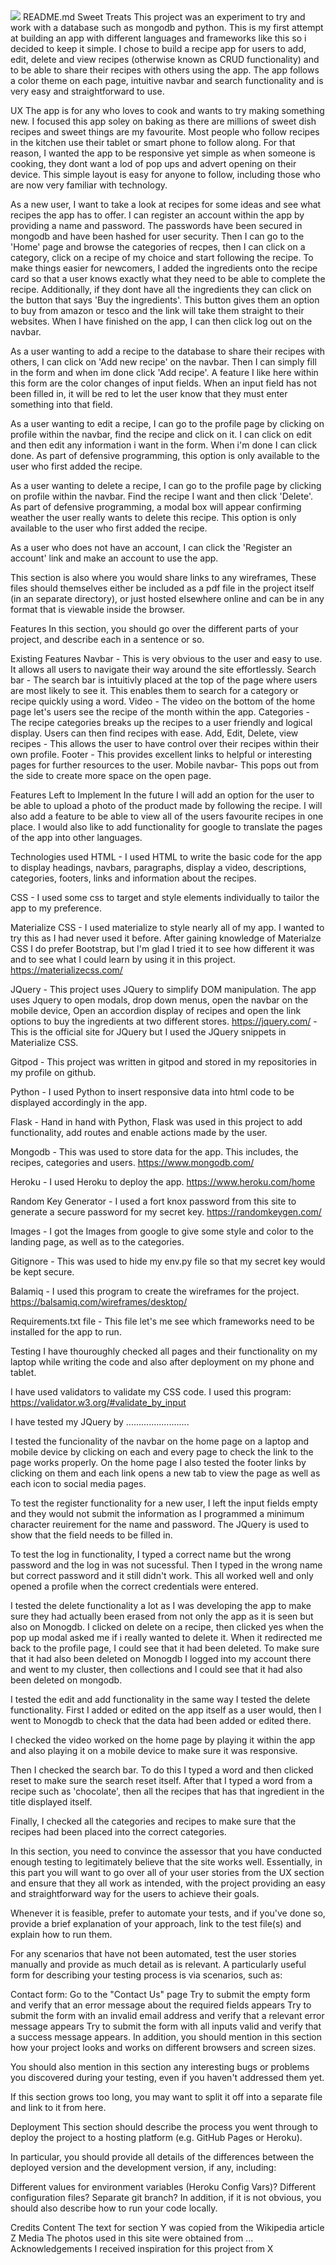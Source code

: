 <img src="https://codeinstitute.s3.amazonaws.com/fullstack/ci_logo_small.png" style="margin: 0;">
README.md
Sweet Treats
This project was an experiment to try and work with a database such as mongodb and python. This is my first attempt at 
building an app with different languages and frameworks like this so i decided to keep it simple. 
I chose to build a recipe app for users to add, edit, delete and view recipes (otherwise known as CRUD functionality)
and to be able to share their recipes with others using the app. 
The app follows a color theme on each page, intuitive navbar and search functionality and is very easy and straightforward to use.


UX
The app is for any who loves to cook and wants to try making something new. I focused this app soley on baking as there are millions of sweet dish recipes and sweet things are my favourite.
Most people who follow recipes in the kitchen use their tablet or smart phone to follow along. For that reason, I wanted the app to be responsive
yet simple as when someone is cooking, they dont want a lod of pop ups and advert opening on their device. This simple layout is easy for anyone to follow, 
including those who are now very familiar with technology.

As a new user, I want to take a look at recipes for some ideas and see what recipes the app has to offer.
I can register an account within the app by providing a name and password.
The passwords have been secured in mongodb and have been hashed for user security. Then I can go to the 'Home' page and browse the categories of recpes, then I can click on a category, click on a recipe of my choice and start following the recipe.
To make things easier for newcomers, I added the ingredients onto the recipe card so that a user knows exactly what they need to be able to complete the recipe.
Additionally, if they dont have all the ingredients they can click on the button that says 'Buy the ingredients'. This button gives them an option to buy from amazon or tesco and the link will take them straight to their websites.
When I have finished on the app, I can then click log out on the navbar.

As a user wanting to add a recipe to the database to share their recipes with others, I can click on 'Add new recipe' on the navbar.
Then I can simply fill in the form and when im done click 'Add recipe'. A feature I like here within this form are the color changes of input fields.
When an input field has not been filled in, it will be red to let the user know that they must enter something into that field.


As a user wanting to edit a recipe, I can go to the profile page by clicking on profile within the navbar, find the recipe and click on it. I can click on edit and then 
edit any information i want in the form. When i'm done I can click done. As part of defensive programming, this option is only available to the user who first added the recipe.


As a user wanting to delete a recipe, I can go to the profile page by clicking on profile within the navbar.
Find the recipe I want and then click 'Delete'. As part of defensive programming, a modal box will appear confirming weather the user really wants to delete this recipe.
This option is only available to the user who first added the recipe.


As a user who does not have an account, I can click the 'Register an account' link and make an account to use the app.




This section is also where you would share links to any wireframes, These files should themselves either be included as a pdf file in the project itself (in an separate directory), or just hosted elsewhere online and can be in any format that is viewable inside the browser.

Features
In this section, you should go over the different parts of your project, and describe each in a sentence or so.

Existing Features
Navbar - This is very obvious to the user and easy to use. It allows all users to navigate their way around the site effortlessly.
Search bar - The search bar is intuitivly placed at the top of the page where users are most likely to see it. 
             This enables them to search for a category or recipe quickly using a word.
Video - The video on the bottom of the home page let's users see the recipe of the month within the app.
Categories - The recipe categories breaks up the recipes to a user friendly and logical display. Users can then find recipes with ease.
Add, Edit, Delete, view recipes - This allows the user to have control over their recipes within their own profile.
Footer - This provides excellent links to helpful or interesting pages for further resources to the user.
Mobile navbar- This pops out from the side to create more space on the open page.

Features Left to Implement
In the future I will add an option for the user to be able to upload a photo of the product made by following the recipe.
I will also add a feature to be able to view all of the users favourite recipes in one place.
I would also like to add functionality for google to translate the pages of the app into other languages.

Technologies used
HTML - I used HTML to write the basic code for the app to display headings, navbars, paragraphs, display a video, 
descriptions, categories, footers, links and information about the recipes.

CSS - I used some css to target and style elements individually to tailor the app to my preference.

Materialize CSS - I used materialize to style nearly all of my app. I wanted to try this as I had never used it before. After gaining 
knowledge of Materialze CSS I do prefer Bootstrap, but I'm glad I tried it to see how different it was and to see what I could learn by using it in this project.
https://materializecss.com/

JQuery - This project uses JQuery to simplify DOM manipulation. The app uses Jquery to open modals, drop down menus, open the navbar on the mobile device,
Open an accordion display of recipes and open the link options to buy the ingredients at two different stores.
https://jquery.com/  - This is the official site for JQuery but I used the JQuery snippets in Materialize CSS.

Gitpod - This project was written in gitpod and stored in my repositories in my profile on github.

Python - I used Python to insert responsive data into html code to be displayed accordingly in the app.

Flask - Hand in hand with Python, Flask was used in this project to add functionality, add routes and enable actions made by the user.

Mongodb - This was used to store data for the app. This includes, the recipes, categories and users.
https://www.mongodb.com/

Heroku - I used Heroku to deploy the app.
https://www.heroku.com/home

Random Key Generator - I used a fort knox password from this site to generate a secure password for my secret key.
https://randomkeygen.com/

Images - I got the Images from google to give some style and color to the landing page, as well as to the categories.

Gitignore - This was used to hide my env.py file so that my secret key would be kept secure.

Balamiq - I used this program to create the wireframes for the project.
https://balsamiq.com/wireframes/desktop/ 

Requirements.txt file - This file let's me see which frameworks need to be installed for the app to run.


Testing
I have thouroughly checked all pages and their functionality on my laptop while writing the code and also after deployment on my phone and tablet.

I have used validators to validate my CSS code. I used this program:
https://validator.w3.org/#validate_by_input

I have tested my JQuery by .........................


I tested the funcionality of the navbar on the home page on a laptop and mobile device by clicking on each and every page to check the link 
to the page works properly. On the home page I also tested the footer links by clicking on them and each link opens a new tab to view the page
as well as each icon to social media pages.

To test the register functionality for a new user, I left the input fields empty and they would not submit the information as I programmed
a minimum character reuirement for the name and password. The JQuery is used to show that the field needs to be filled in.

To test the log in functionality, I typed a correct name but the wrong password and the log in was not sucessful. Then I typed in the wrong 
name but correct password and it still didn't work. This all worked well and only opened a profile when the correct credentials were entered.


I tested the delete functionality a lot as I was developing the app to make sure they had actually been erased from not only the app as it 
is seen but also on Monogdb. I clicked on delete on a recipe, then clicked yes when the pop up modal asked me if i really wanted to delete it.
When it redirected me back to the profile page, I could see that it had been deleted. To make sure that it had also been deleted on Monogdb 
I logged into my account there and went to my cluster, then collections and I could see that it had also been deleted on mongodb.

I tested the edit and add functionality in the same way I tested the delete functionality. First I added or edited on the app itself as a user
would, then I went to Monogdb to check that the data had been added or edited there.

I checked the video worked on the home page by playing it within the app and also playing it on a mobile device to make sure it was responsive.

Then I checked the search bar. To do this I typed a word and then clicked reset to make sure the search reset itself. After that I typed a word
from a recipe such as 'chocolate', then all the recipes that has that ingredient in the title displayed itself.

Finally, I checked all the categories and recipes to make sure that the recipes had been placed into the correct categories. 








In this section, you need to convince the assessor that you have conducted enough testing to legitimately believe that the site works well. 
Essentially, in this part you will want to go over all of your user stories from the UX section and ensure that they all 
work as intended, with the project providing an easy and straightforward way for the users to achieve their goals.

Whenever it is feasible, prefer to automate your tests, and if you've done so, provide a brief explanation of your approach, 
link to the test file(s) and explain how to run them.

For any scenarios that have not been automated, test the user stories manually and provide as much detail as is relevant. 
A particularly useful form for describing your testing process is via scenarios, such as:

Contact form:
Go to the "Contact Us" page
Try to submit the empty form and verify that an error message about the required fields appears
Try to submit the form with an invalid email address and verify that a relevant error message appears
Try to submit the form with all inputs valid and verify that a success message appears.
In addition, you should mention in this section how your project looks and works on different browsers and screen sizes.

You should also mention in this section any interesting bugs or problems you discovered during your testing, even if you haven't addressed them yet.

If this section grows too long, you may want to split it off into a separate file and link to it from here.

Deployment
This section should describe the process you went through to deploy the project to a hosting platform (e.g. GitHub Pages or Heroku).

In particular, you should provide all details of the differences between the deployed version and the development version, if any, including:

Different values for environment variables (Heroku Config Vars)?
Different configuration files?
Separate git branch?
In addition, if it is not obvious, you should also describe how to run your code locally.

Credits
Content
The text for section Y was copied from the Wikipedia article Z
Media
The photos used in this site were obtained from ...
Acknowledgements
I received inspiration for this project from X